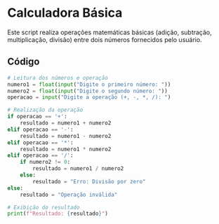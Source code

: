 # Calculadora Básica

Este script realiza operações matemáticas básicas (adição, subtração, multiplicação, divisão) entre dois números fornecidos pelo usuário.

## Código

```python
# Leitura dos números e operação
numero1 = float(input("Digite o primeiro número: "))
numero2 = float(input("Digite o segundo número: "))
operacao = input("Digite a operação (+, -, *, /): ")

# Realização da operação
if operacao == '+':
    resultado = numero1 + numero2
elif operacao == '-':
    resultado = numero1 - numero2
elif operacao == '*':
    resultado = numero1 * numero2
elif operacao == '/':
    if numero2 != 0:
        resultado = numero1 / numero2
    else:
        resultado = "Erro: Divisão por zero"
else:
    resultado = "Operação inválida"

# Exibição do resultado
print(f"Resultado: {resultado}")

